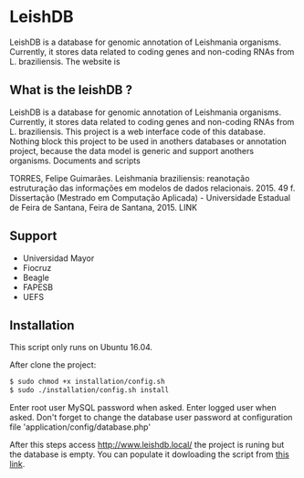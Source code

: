 # LeishDB
LeishDB is a database for genomic annotation of Leishmania organisms. 
Currently, it stores data related to coding genes and non-coding RNAs from L. braziliensis. The website is 

## What is the leishDB ?

LeishDB is a database for genomic annotation of Leishmania organisms. Currently, it stores data related to coding genes and non-coding RNAs from L. braziliensis. This project is a web interface code of this database. Nothing block this project to be used in anothers databases or annotation project, because the data model is generic and support anothers organisms.
Documents and scripts

TORRES, Felipe Guimarães. Leishmania braziliensis: reanotação estruturação das informações em modelos de dados relacionais. 2015. 49 f. Dissertação (Mestrado em Computação Aplicada) - Universidade Estadual de Feira de Santana, Feira de Santana, 2015. LINK

## Support
* Universidad Mayor
* Fiocruz
* Beagle 
* FAPESB
* UEFS

## Installation

This script only runs on Ubuntu 16.04.

After clone the project:

```sh
$ sudo chmod +x installation/config.sh
$ sudo ./installation/config.sh install
```

Enter root user MySQL password when asked.
Enter logged user when asked.
Don't forget to change the database user password at configuration file 'application/config/database.php'

After this steps access http://www.leishdb.local/ the project is runing but the database is empty.
You can populate it dowloading the script from [this link](http://www.leishdb.com/welcome#downloads).